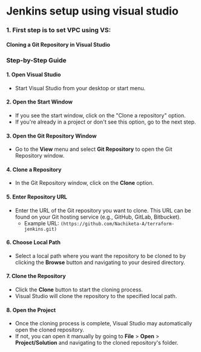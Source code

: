 # Jenkins setup using visual studio

### 1. First step is to set VPC using VS:

#### Cloning a Git Repository in Visual Studio

### Step-by-Step Guide

#### 1. Open Visual Studio
- Start Visual Studio from your desktop or start menu.

#### 2. Open the Start Window
- If you see the start window, click on the "Clone a repository" option.
- If you're already in a project or don't see this option, go to the next step.

#### 3. Open the Git Repository Window
- Go to the **View** menu and select **Git Repository** to open the Git Repository window.

#### 4. Clone a Repository
- In the Git Repository window, click on the **Clone** option.

#### 5. Enter Repository URL
- Enter the URL of the Git repository you want to clone. This URL can be found on your Git hosting service (e.g., GitHub, GitLab, Bitbucket).
  - Example URL: `(https://github.com/Nachiketa-A/terraform-jenkins.git)`

#### 6. Choose Local Path
- Select a local path where you want the repository to be cloned to by clicking the **Browse** button and navigating to your desired directory.

#### 7. Clone the Repository
- Click the **Clone** button to start the cloning process.
- Visual Studio will clone the repository to the specified local path.

#### 8. Open the Project
- Once the cloning process is complete, Visual Studio may automatically open the cloned repository.
- If not, you can open it manually by going to **File** > **Open** > **Project/Solution** and navigating to the cloned repository's folder.
